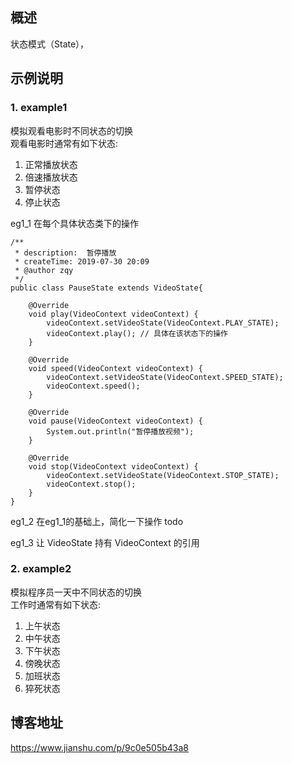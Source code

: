 
## 概述 

状态模式（State），


## 示例说明

### 1. example1
模拟观看电影时不同状态的切换 <br/>
观看电影时通常有如下状态: <br/>
1. 正常播放状态 <br/>
2. 倍速播放状态 <br/>
3. 暂停状态 <br/>
4. 停止状态 <br/>

eg1_1 在每个具体状态类下的操作 <br/>

```
/**
 * description:  暂停播放
 * createTime: 2019-07-30 20:09
 * @author zqy
 */
public class PauseState extends VideoState{

    @Override
    void play(VideoContext videoContext) {
        videoContext.setVideoState(VideoContext.PLAY_STATE);
        videoContext.play(); // 具体在该状态下的操作
    }

    @Override
    void speed(VideoContext videoContext) {
        videoContext.setVideoState(VideoContext.SPEED_STATE);
        videoContext.speed();
    }

    @Override
    void pause(VideoContext videoContext) {
        System.out.println("暂停播放视频");
    }

    @Override
    void stop(VideoContext videoContext) {
        videoContext.setVideoState(VideoContext.STOP_STATE);
        videoContext.stop();
    }
}
```
    
eg1_2 在eg1_1的基础上，简化一下操作 todo <br/>


eg1_3 让 VideoState 持有 VideoContext 的引用 <br/>



### 2. example2 
模拟程序员一天中不同状态的切换 <br/>
工作时通常有如下状态: <br/>
1. 上午状态 <br/>
2. 中午状态 <br/>
3. 下午状态 <br/>
4. 傍晚状态 <br/>
5. 加班状态 <br/>
6. 猝死状态 <br/>


## 博客地址 
https://www.jianshu.com/p/9c0e505b43a8



